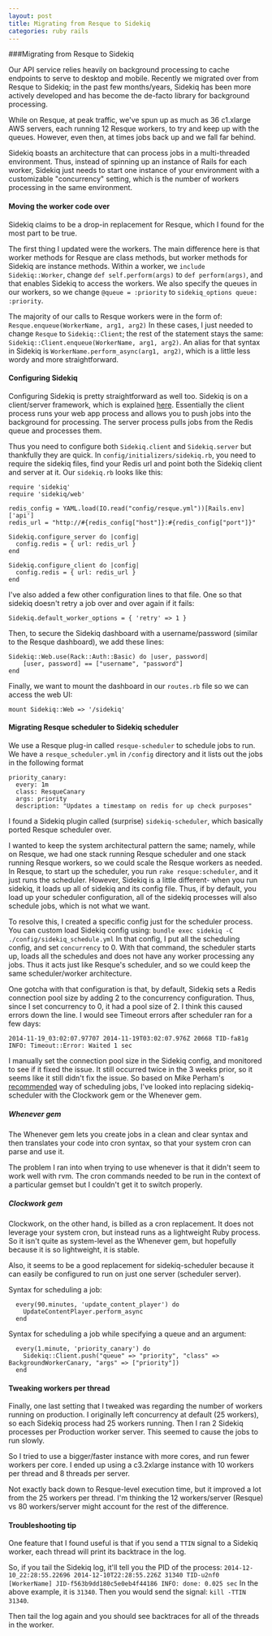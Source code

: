 ```yaml
---
layout: post
title: Migrating from Resque to Sidekiq
categories: ruby rails
---
```



###Migrating from Resque to Sidekiq

Our API service relies heavily on background processing to cache endpoints to serve to desktop and mobile. Recently we migrated over from Resque to Sidekiq; in the past few months/years, Sidekiq has been more actively developed and has become the de-facto library for background processing.

While on Resque, at peak traffic, we've spun up as much as 36 c1.xlarge AWS servers, each running 12 Resque workers, to try and keep up with the queues. However, even then, at times jobs back up and we fall far behind.

Sidekiq boasts an architecture that can process jobs in a multi-threaded environment. Thus, instead of spinning up an instance of Rails for each worker, Sidekiq just needs to start one instance of your environment with a customizable "concurrency" setting, which is the number of workers processing in the same environment.

#### Moving the worker code over

Sidekiq claims to be a drop-in replacement for Resque, which I found for the most part to be true.

The first thing I updated were the workers. The main difference here is that worker methods for Resque are class methods, but worker methods for Sidekiq are instance methods. Within a worker, we ```include Sidekiq::Worker```, change ```def self.perform(args)``` to ```def perform(args)```, and that enables Sidekiq to access the workers. We also specify the queues in our workers, so we change ```@queue = :priority``` to ```sidekiq_options queue: :priority```.

The majority of our calls to Resque workers were in the form of:
```Resque.enqueue(WorkerName, arg1, arg2)```
In these cases, I just needed to change ```Resque``` to ```Sidekiq::Client```; the rest of the statement stays the same:
```Sidekiq::Client.enqueue(WorkerName, arg1, arg2)```. An alias for that syntax in Sidekiq is ```WorkerName.perform_async(arg1, arg2)```, which is a little less wordy and more straightforward.

#### Configuring Sidekiq

Configuring Sidekiq is pretty straightforward as well too. Sidekiq is on a client/server framework, which is explained [here](https://github.com/mperham/sidekiq/wiki/The-Basics). Essentially the client process runs your web app process and allows you to push jobs into the background for processing. The server process pulls jobs from the Redis queue and processes them.

Thus you need to configure both ```Sidekiq.client``` and ```Sidekiq.server``` but thankfully they are quick. In ```config/initializers/sidekiq.rb```, you need to require the sidekiq files, find your Redis url and point both the Sidekiq client and server at it. Our ```sidekiq.rb``` looks like this:
```
require 'sidekiq'
require 'sidekiq/web'

redis_config = YAML.load(IO.read("config/resque.yml"))[Rails.env]['api']
redis_url = "http://#{redis_config["host"]}:#{redis_config["port"]}"

Sidekiq.configure_server do |config|
  config.redis = { url: redis_url }
end

Sidekiq.configure_client do |config|
  config.redis = { url: redis_url }
end
```

I've also added a few other configuration lines to that file. One so that sidekiq doesn't retry a job over and over again if it fails:
```
Sidekiq.default_worker_options = { 'retry' => 1 }
```

Then, to secure the Sidekiq dashboard with a username/password (similar to the Resque dashboard), we add these lines:
```
Sidekiq::Web.use(Rack::Auth::Basic) do |user, password|
    [user, password] == ["username", "password"]
end
```

Finally, we want to mount the dashboard in our ```routes.rb``` file so we can access the web UI:
```
mount Sidekiq::Web => '/sidekiq'
```

#### Migrating Resque scheduler to Sidekiq scheduler
We use a Resque plug-in called ```resque-scheduler``` to schedule jobs to run. We have a ```resque_scheduler.yml``` in ```/config``` directory and it lists out the jobs in the following format
```
priority_canary:
  every: 1m
  class: ResqueCanary
  args: priority
  description: "Updates a timestamp on redis for up check purposes"
```
I found a Sidekiq plugin called (surprise) ```sidekiq-scheduler```, which basically ported Resque scheduler over.

I wanted to keep the system architectural pattern the same; namely, while on Resque, we had one stack running Resque scheduler and one stack running Resque workers, so we could scale the Resque workers as needed. In Resque, to start up the scheduler, you run ```rake resque:scheduler```, and it just runs the scheduler. However, Sidekiq is a little different- when you run sidekiq, it loads up all of sidekiq and its config file. Thus, if by default, you load up your scheduler configuration, all of the sidekiq processes will also schedule jobs, which is not what we want.

To resolve this, I created a specific config just for the scheduler process. You can custom load Sidekiq config using:
```bundle exec sidekiq -C ./config/sidekiq_schedule.yml```
In that config, I put all the scheduling config, and set ```concurrency``` to 0. With that command, the scheduler starts up, loads all the schedules and does not have any worker processing any jobs. Thus it acts just like Resque's scheduler, and so we could keep the same scheduler/worker architecture.

One gotcha with that configuration is that, by default, Sidekiq sets a Redis connection pool size by adding 2 to the concurrency configuration. Thus, since I set concurrency to 0, it had a pool size of 2. I think this caused errors down the line. I would see Timeout errors after scheduler ran for a few days:
```
2014-11-19_03:02:07.97707 2014-11-19T03:02:07.976Z 20668 TID-fa81g INFO: Timeout::Error: Waited 1 sec
```

I manually set the connection pool size in the Sidekiq config, and monitored to see if it fixed the issue. It still occurred twice in  the 3 weeks prior, so it seems like it still didn't fix the issue. So based on Mike Perham's [recommended](https://github.com/mperham/sidekiq/wiki/Scheduled-Jobs) way of scheduling jobs, I've looked into replacing sidekiq-scheduler with the Clockwork gem or the Whenever gem.

##### Whenever gem
The Whenever gem lets you create jobs in a clean and clear syntax and then translates your code into cron syntax, so that your system cron can parse and use it.

The problem I ran into when trying to use whenever is that it didn't seem to work well with rvm. The cron commands needed to be run in the context of a particular gemset but I couldn't get it to switch properly.

##### Clockwork gem
Clockwork, on the other hand, is billed as a cron replacement. It does not leverage your system cron, but instead runs as a lightweight Ruby process. So it isn't quite as system-level as the Whenever gem, but hopefully because it is so lightweight, it is stable.

Also, it seems to be a good replacement for sidekiq-scheduler because it can easily be configured to run on just one server (scheduler server).

Syntax for scheduling a job:
```
  every(90.minutes, 'update_content_player') do
    UpdateContentPlayer.perform_async
  end
```

Syntax for scheduling a job while specifying a queue and an argument:
```
  every(1.minute, 'priority_canary') do
    Sidekiq::Client.push("queue" => "priority", "class" => BackgroundWorkerCanary, "args" => ["priority"])
  end
```

#### Tweaking workers per thread

Finally, one last setting that I tweaked was regarding the number of workers running on production. I originally left concurrency at default (25 workers), so each Sidekiq process had 25 workers running. Then I ran 2 Sidekiq processes per Production worker server. This seemed to cause the jobs to run slowly.

So I tried to use a bigger/faster instance with more cores, and run fewer workers per core. I ended up using a c3.2xlarge instance with 10 workers per thread and 8 threads per server.

Not exactly back down to Resque-level execution time, but it improved a lot from the 25 workers per thread. I'm thinking the 12 workers/server (Resque) vs 80 workers/server might account for the rest of the difference.

#### Troubleshooting tip
One feature that I found useful is that if you send a ```TTIN``` signal to a Sidekiq worker, each thread will print its backtrace in the log.

So, if you tail the Sidekiq log, it'll tell you the PID of the process:
```2014-12-10_22:28:55.22696 2014-12-10T22:28:55.226Z 31340 TID-u2nf0 [WorkerName] JID-f563b9dd180c5e0eb4f44186 INFO: done: 0.025 sec```
In the above example, it is ```31340```. Then you would send the signal:
```kill -TTIN 31340```.

Then tail the log again and you should see backtraces for all of the threads in the worker.
